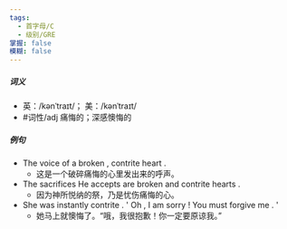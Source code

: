 ```yaml
---
tags:
  - 首字母/C
  - 级别/GRE
掌握: false
模糊: false
---
```

##### 词义
- 英：/kənˈtraɪt/； 美：/kənˈtraɪt/
- #词性/adj  痛悔的；深感懊悔的
##### 例句
- The voice of a broken , contrite heart .
	- 这是一个破碎痛悔的心里发出来的呼声。
- The sacrifices He accepts are broken and contrite hearts .
	- 因为神所悦纳的祭，乃是忧伤痛悔的心。
- She was instantly contrite . ' Oh , I am sorry ! You must forgive me . '
	- 她马上就懊悔了。“哦，我很抱歉！你一定要原谅我。”
